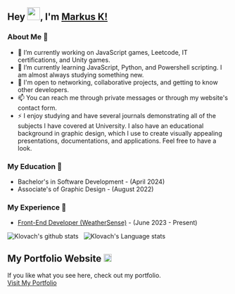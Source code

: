 ## Hey <img src="https://github.com/TheDudeThatCode/TheDudeThatCode/blob/master/Assets/Hi.gif" width="29px">, I'm [Markus K!](https://markusportfolio.pro) 

### About Me 🚀
- 🔭 I’m currently working on JavaScript games, Leetcode, IT certifications, and Unity games.
- 🌱 I’m currently learning JavaScript, Python, and Powershell scripting. I am almost always studying something new. 
- 💬 I'm open to networking, collaborative projects, and getting to know other developers. 
- 📫 You can reach me through private messages or through my website's contact form.
- ⚡ I enjoy studying and have several journals demonstrating all of the subjects I have covered at University. I also have an educational background in graphic design, which I use to create visually appealing presentations, documentations, and applications. Feel free to have a look.

### My Education 🌱
- Bachelor's in Software Development - (April 2024)
- Associate's of Graphic Design - (August 2022)

### My Experience 🙌
- [Front-End Developer (WeatherSense)](https://github.com/sarthaklambaa/WeatherSense) - (June 2023 - Present)

![Klovach's github stats](https://github-readme-stats.vercel.app/api?username=klovach&show_icons=true&hide_border=true)&nbsp;&nbsp;
![Klovach's Language stats](https://github-readme-stats-eight-theta.vercel.app/api/top-langs/?username=klovach&layout=compact&langs_count=8&hide_border=true)
<br />

## My Portfolio Website <img src="https://github.com/TheDudeThatCode/TheDudeThatCode/blob/master/Assets/Rocket.gif" width="18px"> 
If you like what you see here, check out my portfolio. <br>
[Visit My Portfolio](https://markusportfolio.pro) 

